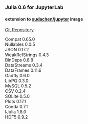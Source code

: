 ### Julia 0.6 for JupyterLab
#### extension to [sudachen/jupyter](/r/sudachen/jupyter) image

[Git Repository](https://github.com/sudachen/dstoolbox/tree/master/julia)

Compat 0.65.0   
Nullables 0.0.5   
JSON 0.17.2   
WeakRefStrings 0.4.3   
BinDeps 0.8.8   
DataStreams 0.3.4   
DataFrames 0.11.6   
Gadfly 0.6.0   
LibPQ 0.3.0   
MySQL 0.5.2   
CSV 0.2.4   
SQLite 0.5.0   
Plots 0.17.1   
Conda 0.7.1   
IJulia 1.8.0   
HDF5 0.9.2   

